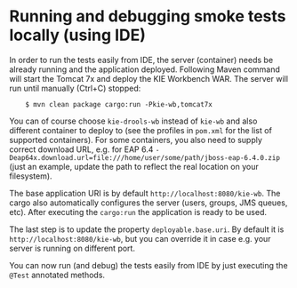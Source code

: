 Running and debugging smoke tests locally (using IDE)
=====================================================

In order to run the tests easily from IDE, the server (container) needs be already running and the
application deployed. Following Maven command will start the Tomcat 7x and deploy the KIE
Workbench WAR. The server will run until manually (Ctrl+C) stopped:

        $ mvn clean package cargo:run -Pkie-wb,tomcat7x

You can of course choose `kie-drools-wb` instead of `kie-wb` and also different container to deploy
to (see the profiles in `pom.xml` for the list of supported containers). For some containers,
you also need to supply correct download URL, e.g. for EAP 6.4
`-Deap64x.download.url=file:///home/user/some/path/jboss-eap-6.4.0.zip` (just an example, update
the path to reflect the real location on your filesystem).


The base application URI is by default `http://localhost:8080/kie-wb`. The cargo also automatically
configures the server (users, groups, JMS queues, etc). After executing the `cargo:run` the
application is ready to be used.

The last step is to update the property `deployable.base.uri`. By default it is
`http://localhost:8080/kie-wb`, but you can override it in case e.g. your server is running on
different port.

You can now run (and debug) the tests easily from IDE by just executing the `@Test` annotated
methods.

